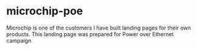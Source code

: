 # microchip-poe
Microchip is one of the customers I have built landing pages for their own products. This landing page was prepared for Power over Ethernet campaign
